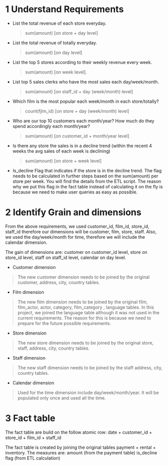 
# 1 Understand Requirements 
  - List the total revenue of each store everyday.
    > sum(amount) [on store + day level]
  - List the total revenue of totally everyday.
    > sum(amount) [on day level]
  - List the top 5 stores according to their weekly revenue every week. 
    > sum(amount) [on week level].
  - List top 5 sales clerks who have the most sales each day/week/month. 
    > sum(amount) [on staff_id + day (week/month) level]
  - Which film is the most popular each week/month in each store/totally?
    > count(fjlm_id) [on store + day (week/month) level]
  - Who are our top 10 customers each month/year? How much do they spend accordingly each month/year?
    > sum(amount) [on customer_id + month/year level]
  - Is there any store the sales is in a decline trend (within the recent 4 weeks the avg sales of each week is declining)
    > sum(amount) [on store + week level]
  - Is_decline Flag that indicates if the store is in the  decline trend. The flag needs to be calculated in further steps based on the sum(amount) per store per week. You will find the details from the ETL script. The reason why we put this flag in the fact table instead of calculating it on the fly is because we need to make user queries as easy as possible. 

# 2 Identify Grain and dimensions
From the above requirements, we used customer_id, film_id, store_id, staff_id therefore our dimensions will be customer, film, store, staff. Also, we used the day/week/month for time, therefore we will include the calendar dimension. 

The gain of dimensions are: customer on customer_id level, store on store_id level, staff on staff_id level, calendar on day level. 

- Customer dimension
 > The new customer dimension needs to be joined by the original customer, address, city, country tables.

- Film dimension
 > The new film dimension needs to be joined by the original film, film_actor, actor, category, film_category , language tables. In this project, we joined the language table although it was not used in the current requirements. The reason for this is because we need to prepare for the future possible requirements. 

- Store dimension
 > The new store dimension needs to be joined by the original store, staff, address, city, country tables.

- Staff dimension
 > The new staff dimension needs to be joined by the staff address, city, country tables.

- Calendar dimension
 > Used for the time dimension include day/week/month/year. It will be populated only once and used all the time. 


# 3 Fact table
The fact table are build on the follow atomic row:
date + customer_id + store_id + film_id + staff_id

The fact table is created by joining the original tables payment + rental + inventory. 
The measures are:
amount (from the payment table)
is_decline flag (from ETL calculation)



